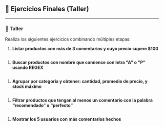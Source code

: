 ## 🎯 Ejercicios Finales (Taller)

------

### 🧪 Taller

Realiza los siguientes ejercicios combinando múltiples etapas:

1. **Listar productos con más de 3 comentarios y cuyo precio supere $100**

```javascript
```



1. **Buscar productos con nombre que comience con letra "A" o "P" usando REGEX**

```javascript
```



1. **Agrupar por categoría y obtener: cantidad, promedio de precio, y stock máximo**

```javascript
```



1. **Filtrar productos que tengan al menos un comentario con la palabra “recomendado” o “perfecto”**

```javascript

```



1. **Mostrar los 5 usuarios con más comentarios hechos**

```javascript
```